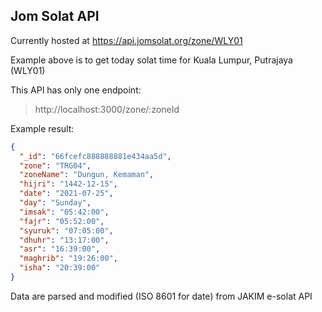 ## Jom Solat API

Currently hosted at https://api.jomsolat.org/zone/WLY01

Example above is to get today solat time for Kuala Lumpur, Putrajaya (WLY01)

This API has only one endpoint:
> http://localhost:3000/zone/:zoneId

Example result:
```json
{
  "_id": "66fcefc888888881e434aa5d",
  "zone": "TRG04",
  "zoneName": "Dungun, Kemaman",
  "hijri": "1442-12-15",
  "date": "2021-07-25",
  "day": "Sunday",
  "imsak": "05:42:00",
  "fajr": "05:52:00",
  "syuruk": "07:05:00",
  "dhuhr": "13:17:00",
  "asr": "16:39:00",
  "maghrib": "19:26:00",
  "isha": "20:39:00"
}
```

Data are parsed and modified (ISO 8601 for date) from JAKIM e-solat API